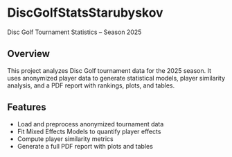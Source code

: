 # DiscGolfStatsStarubyskov

Disc Golf Tournament Statistics – Season 2025

## Overview
This project analyzes Disc Golf tournament data for the 2025 season. It uses anonymized player data to generate statistical models, player similarity analysis, and a PDF report with rankings, plots, and tables.

## Features
- Load and preprocess anonymized tournament data
- Fit Mixed Effects Models to quantify player effects
- Compute player similarity metrics
- Generate a full PDF report with plots and tables